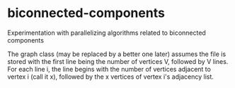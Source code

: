 # biconnected-components
Experimentation with parallelizing algorithms related to biconnected components

The graph class (may be replaced by a better one later) assumes the file is stored with the first line being the number of vertices V, followed by V lines. For each line i, the line begins with the number of vertices adjacent to vertex i (call it x), followed by the x vertices of vertex i's adjacency list.
